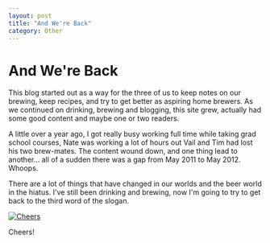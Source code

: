 ```yaml
---
layout: post
title: "And We're Back"
category: Other
---
```


And We're Back
==============

This blog started out as a way for the three of us to keep notes on our brewing, keep recipes, and try to get better as aspiring home brewers. As we continued on drinking, brewing and blogging, this site grew, actually had some good content and maybe one or two readers.

A little over a year ago, I got really busy working full time while taking grad school courses, Nate was working a lot of hours out Vail and Tim had lost his two brew-mates. The content wound down, and one thing lead to another… all of a sudden there was a gap from May 2011 to May 2012. Whoops.

There are a lot of things that have changed in our worlds and the beer world in the hiatus. I've still been drinking and brewing, now I'm going to try to get back to the third word of the slogan.

[![Cheers](http://www.yeastboundanddown.com/wp-content/uploads/2012/06/389942_10101187632741283_1441799485_n-300x300.jpg "389942_10101187632741283_1441799485_n")](http://www.yeastboundanddown.com/wp-content/uploads/2012/06/389942_10101187632741283_1441799485_n.jpg)

Cheers!